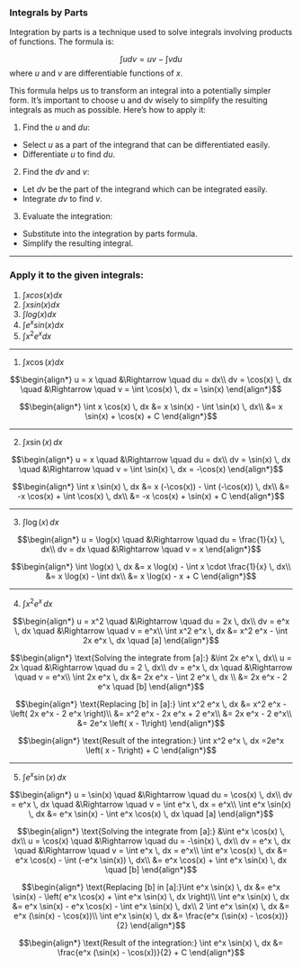 
### Integrals by Parts

Integration by parts is a technique used to solve integrals involving products of functions. The formula is:

$$\int u dv = u v − \int v du$$
where $u$ and $v$ are differentiable functions of $x$.

This formula helps us to transform an integral into a potentially simpler form. It’s important to choose u and dv wisely to simplify the resulting integrals as much as possible. Here’s how to apply it:

1. Find the $u$ and $du$:
- Select $u$ as a part of the integrand that can be differentiated easily.
- Differentiate $u$ to find $du$.

2. Find the $dv$ and $v$:
- Let $dv$ be the part of the integrand which can be integrated easily.
- Integrate $dv$ to find $v$.

3. Evaluate the integration:
- Substitute into the integration by parts formula.
- Simplify the resulting integral.

---
### Apply it to the given integrals:

1. $\int x cos(x) dx$
2. $\int x sin(x) dx$
3. $\int log(x) dx$
4. $\int e^x sin(x) dx$
5. $\int x^2 e^x dx$

---
1. $\int x \cos(x) dx$

$$\begin{align*}
u = x \quad &\Rightarrow \quad du = dx\\
dv = \cos(x) \, dx \quad &\Rightarrow \quad v = \int \cos(x) \, dx = \sin(x)
\end{align*}$$

$$\begin{align*}
\int x \cos(x) \, dx &= x \sin(x) - \int \sin(x) \, dx\\
&= x \sin(x) + \cos(x) + C
\end{align*}$$

---
2. $\int x \sin(x)\, dx$

$$\begin{align*}
u = x \quad &\Rightarrow \quad du = dx\\
dv = \sin(x) \, dx \quad &\Rightarrow \quad v = \int \sin(x) \, dx = -\cos(x)
\end{align*}$$

$$\begin{align*}
\int x \sin(x) \, dx &= x (-\cos(x)) - \int (-\cos(x)) \, dx\\
&= -x \cos(x) + \int \cos(x) \, dx\\
&= -x \cos(x) + \sin(x) + C
\end{align*}$$

---
3. $\int \log(x) \, dx$

$$\begin{align*}
u = \log(x) \quad &\Rightarrow \quad du = \frac{1}{x} \, dx\\
dv = dx \quad &\Rightarrow \quad v = x
\end{align*}$$

$$\begin{align*}
\int \log(x) \, dx &= x \log(x) - \int x \cdot \frac{1}{x} \, dx\\
&= x \log(x) - \int dx\\
&= x \log(x) - x + C
\end{align*}$$

---
4. $\int x^2 e^x \, dx$

$$\begin{align*}
u = x^2 \quad &\Rightarrow \quad du = 2x \, dx\\
dv = e^x \, dx \quad &\Rightarrow \quad v = e^x\\
\int x^2 e^x \, dx &= x^2 e^x - \int 2x e^x \, dx \quad [a]
\end{align*}$$

$$\begin{align*}
\text{Solving the integrate from [a]:} &\int 2x e^x \, dx\\
u = 2x \quad &\Rightarrow \quad du = 2 \, dx\\
dv = e^x \, dx \quad &\Rightarrow \quad v = e^x\\
\int 2x e^x \, dx &= 2x e^x - \int 2 e^x \, dx \\
&= 2x e^x - 2 e^x \quad [b]
\end{align*}$$

$$\begin{align*}
\text{Replacing [b] in [a]:} \int x^2 e^x \, dx &= x^2 e^x - \left( 2x e^x - 2 e^x \right)\\
&= x^2 e^x - 2x e^x + 2 e^x\\
&= 2x e^x - 2 e^x\\
&= 2e^x \left( x  - 1\right)
\end{align*}$$

$$\begin{align*}
\text{Result of the integration:} \int x^2 e^x \, dx =2e^x \left( x  - 1\right) + C
\end{align*}$$

---
5. $\int e^x \sin(x) \, dx$

$$\begin{align*}
u = \sin(x) \quad &\Rightarrow \quad du = \cos(x) \, dx\\
dv = e^x \, dx \quad &\Rightarrow \quad v = \int e^x \, dx = e^x\\
\int e^x \sin(x) \, dx &= e^x \sin(x) - \int e^x \cos(x) \, dx \quad [a]
\end{align*}$$

$$\begin{align*}
\text{Solving the integrate from [a]:} &\int e^x \cos(x) \, dx\\
u = \cos(x) \quad &\Rightarrow \quad du = -\sin(x) \, dx\\
dv = e^x \, dx \quad &\Rightarrow \quad v = \int e^x \, dx = e^x\\
\int e^x \cos(x) \, dx &= e^x \cos(x) - \int (-e^x \sin(x)) \, dx\\
&= e^x \cos(x) + \int e^x \sin(x) \, dx \quad [b]
\end{align*}$$

$$\begin{align*}
\text{Replacing [b] in [a]:}\int e^x \sin(x) \, dx &= e^x \sin(x) - \left( e^x \cos(x) + \int e^x \sin(x) \, dx \right)\\
\int e^x \sin(x) \, dx &= e^x \sin(x) - e^x \cos(x) - \int e^x \sin(x) \, dx\\
2 \int e^x \sin(x) \, dx &= e^x (\sin(x) - \cos(x))\\
\int e^x \sin(x) \, dx &= \frac{e^x (\sin(x) - \cos(x))}{2}
\end{align*}$$

$$\begin{align*}
\text{Result of the integration:} \int e^x \sin(x) \, dx &= \frac{e^x (\sin(x) - \cos(x))}{2} + C
\end{align*}$$
